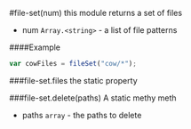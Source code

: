 <a name="module_file-set"></a>
#file-set(num)
this module returns a set of files


- num `Array.<string>` - a list of file patterns

  
####Example
```js
var cowFiles = fileSet("cow/*");
```
<a name="module_file-set#files"></a>
###file-set.files
the static property

  
<a name="module_file-set#delete"></a>
###file-set.delete(paths)
A static methy meth


- paths `array` - the paths to delete

